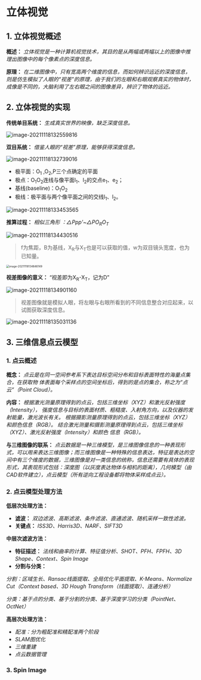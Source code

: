 # 立体视觉

## 1. 立体视觉概述

**概述：** *立体视觉是一种计算机视觉技术，其目的是从两幅或两幅以上的图像中推理出图像中的每个像素点的深度信息。*

**原理：** *在二维图像中，只有宽高两个维度的信息，而如何辨识远近的深度信息，则是仿生模拟了人眼的“视差”的原理，由于我们的左眼和右眼观察真实的物体时，成像是不同的，大脑利用了左右眼之间的图像差异，辨识了物体的远近。*

## 2. 立体视觉的实现

**传统单目系统：** *生成真实世界的映像，缺乏深度信息。*

![image-20211118132559816](./imgs/image-20211118132559816.png)

**双目系统：** *借鉴人眼的“视差”原理，能够获得深度信息。*

![image-20211118132739016](./imgs/image-20211118132739016.png)

- 极平面：O<sub>1</sub> ,O<sub>2</sub>,P三个点确定的平面
- 极点：O<sub>1</sub>O<sub>2</sub>连线与像平面l<sub>1</sub>、l<sub>2</sub>的交点e<sub>1</sub>、e<sub>2</sub>；
- 基线(baseline)：O<sub>1</sub>O<sub>2</sub>
- 极线：极平面与两个像平面之间的交线l<sub>1</sub>、l<sub>2</sub>。

![image-20211118133453565](./imgs/image-20211118133453565.png)

**推算过程：** *相似三角形 ：△Ppp'~△PO<sub>R</sub>O<sub>T</sub>*

![image-20211118134430516](./imgs/image-20211118134430516.png)

> f为焦距，B为基线，X<sub>R</sub>与X<sub>T</sub>也是可以获取的值，w为双目镜头宽度，也为已知量。

<img src="./imgs/image-20211118134646149.png" alt="image-20211118134646149" style="zoom:50%;" />

**视差图像的意义：** “视差即为X<sub>R</sub>-X<sub>T</sub>，记为D”

![image-20211118134901160](./imgs/image-20211118134901160.png)

> 视差图像就是模拟人眼，将左眼与右眼所看到的不同信息整合对应起来，以试图获取深度信息。

![image-20211118135031136](./imgs/image-20211118135031136.png)

## 3. 三维信息点云模型

### 1. 点云概述

**概念：** *点云是在同一空间参考系下表达目标空间分布和目标表面特性的海量点集合，在获取物
体表面每个采样点的空间坐标后，得到的是点的集合，称之为“点云”（Point Cloud）。*

**内容：** *根据激光测量原理得到的点云，包括三维坐标（XYZ）和激光反射强度（Intensity），
强度信息与目标的表面材质、粗糙度、入射角方向，以及仪器的发射能量，激光波长有关。
根据摄影测量原理得到的点云，包括三维坐标（XYZ）和颜色信息（RGB）。
结合激光测量和摄影测量原理得到点云，包括三维坐标（XYZ）、激光反射强度（Intensity）和颜色
信息（RGB）。*

**与三维图像的联系：** *点云数据是一种三维模型，是三维图像信息的一种表现形式，可以用来表达三维图像；而三维图像是一种特殊的信息表达，特征是表达的空间中有三个维度的数据，三维图像是对一类信息的统称，信息还需要有具体的表现形式，其表现形式包括：深度图（以灰度表达物体与相机的距离），几何模型（由CAD软件建立），点云模型（所有逆向工程设备都将物体采样成点云）。*

### 2. 点云模型处理方法

**低层次处理方法：**

- **滤波：** *双边滤波、高斯滤波、条件滤波、直通滤波、随机采样一致性滤波。*
- **关键点：** *ISS3D、Harris3D、NARF、SIFT3D*

**中层次滤波方法：**

- **特征描述：** *法线和曲率的计算、特征值分析、SHOT、PFH、FPFH、3D Shape、Context、Spin Image*
- **分割与分类：** 

​		*分割：区域生长、Ransac线面提取、全局优化平面提取、K-Means、Normalize Cut（Context based、3D Hough Transform（线面提取）、连通分析）*

​		*分类：基于点的分类、基于分割的分类、基于深度学习的分类（PointNet、OctNet）* 

**高层次处理方法：**

- *配准：分为粗配准和精配准两个阶段*
- *SLAM图优化*
- *三维重建*
- *点云数据管理*

### 3. Spin Image

